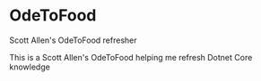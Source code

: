 # OdeToFood
Scott Allen's OdeToFood refresher

This is a Scott Allen's OdeToFood helping me refresh Dotnet Core knowledge
